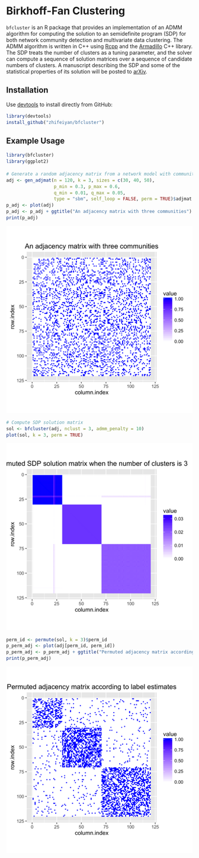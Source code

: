 Birkhoff-Fan Clustering
=======================

`bfcluster` is an R package that provides an implementation of an ADMM
algorithm for computing the solution to an semidefinite program (SDP)
for both network community detection and multivariate data clustering. 
The ADMM algorithm is written in C++ using [Rcpp](http://www.rcpp.org) 
and the [Armadillo](http://arma.sourceforge.net) C++ library. 
The SDP treats the number of clusters as a tuning parameter, and 
the solver can compute a sequence of solution matrices over a 
sequence of candidate numbers of clusters. 
A manuscript describing the SDP and some of the statistical properties of 
its solution will be posted to [arXiv](http://arxiv.org).

Installation
------------

Use [devtools](https://github.com/hadley/devtools) to install directly from GitHub:

```R
library(devtools)
install_github("zhifeiyan/bfcluster")
```

Example Usage
-------------

```R
library(bfcluster)
library(ggplot2)

# Generate a random adjacency matrix from a network model with community structure
adj <- gen_adjmat(n = 120, k = 3, sizes = c(30, 40, 50), 
                  p_min = 0.3, p_max = 0.6, 
                  q_min = 0.01, q_max = 0.05, 
                  type = "sbm", self_loop = FALSE, perm = TRUE)$adjmat
p_adj <- plot(adj)
p_adj <- p_adj + ggtitle("An adjacency matrix with three communities")
print(p_adj)
```
![](example-adjmat.png)

```R
# Compute SDP solution matrix
sol <- bfcluster(adj, nclust = 3, admm_penalty = 10)
plot(sol, k = 3, perm = TRUE)
```
![](example-solmat.png)

```R
perm_id <- permute(sol, k = 3)$perm_id
p_perm_adj <- plot(adj[perm_id, perm_id])
p_perm_adj <- p_perm_adj + ggtitle("Permuted adjacency matrix according to label estimates")
print(p_perm_adj)
```
![](example-permuted-adjmat.png)
